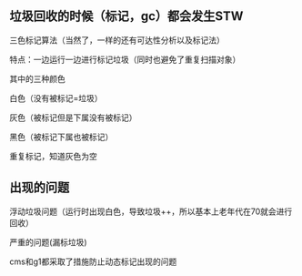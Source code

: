 ## 垃圾回收的时候（标记，gc）都会发生STW

三色标记算法（当然了，一样的还有可达性分析以及标记法）

特点：一边运行一边进行标记垃圾（同时也避免了重复扫描对象）

其中的三种颜色

白色（没有被标记=垃圾）

灰色（被标记但是下属没有被标记）

黑色（被标记下属也被标记）

 重复标记，知道灰色为空

## 出现的问题

浮动垃圾问题（运行时出现白色，导致垃圾++，所以基本上老年代在70就会进行回收）

严重的问题(漏标垃圾)

cms和g1都采取了措施防止动态标记出现的问题
